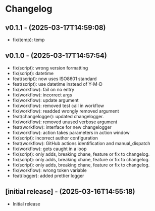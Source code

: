 # Changelog

## v0.1.1 - (2025-03-17T14:59:08)
- fix(temp): temp


## v0.1.0 - (2025-03-17T14:57:54)
- fix(script): wrong version formatting
- fix(script): datetime
- feat(script): now uses ISO8601 standard
- feat(script): use datetime instead of Y-M-D
- fix(workflow): fail on no entry
- fix(workflow): incorrect args
- fix(workflow): update argument
- fix(workflow): removed test call in workflow
- fix(workflow): readded wrongly removed argument
- feat(changelogger): updated changelogger.
- fix(workflow): removed unused verbose argument
- feat(workflow): interface for new changelogger
- fix(workflow): action takes parameters in action window
- fix(script): incorrect author configuration
- feat(workflow): GitHub actions identification and manual_dispatch
- fix(workflow): gets caught in a loop
- fix(script): only adds, breaking chane, feature or fix to changelog.
- fix(script): only adds, breaking chane, feature or fix to changelog.
- fix(script): only adds, breaking chane, feature or fix to changelog.
- fix(workflow): wrong token variable
- feat(logger): added prettier logger


## [initial release] - (2025-03-16T14:55:18)

- Initial release